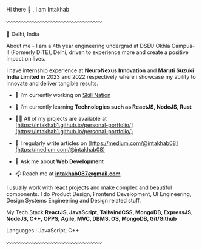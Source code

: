 Hi there 👋 , I am Intakhab

〰️〰️〰️〰️〰️〰️〰️〰️〰️〰️〰️〰️〰️〰️〰️〰️〰️〰️

📍 Delhi, India

About me -
I am a 4th year engineering undergrad at DSEU Okhla Campus-II (Formerly DITE), Delhi, driven to experience more and create a positive impact on lives. 

I have internship experience at **NeuroNexus Innovation** and **Maruti Suzuki India Limited** in 2023 and 2022 respectively where i showcase my ability to innovate and deliver tangible results.

- 🔭 I’m currently working on [Skill Nation](https://skillnation.vercel.app/)

- 🌱 I’m currently learning **Technologies such as ReactJS, NodeJS, Rust**

- 👨‍💻 All of my projects are available at [https://intakhab1.github.io/personal-portfolio/](https://intakhab1.github.io/personal-portfolio/)

- 📝 I regularly write articles on [https://medium.com/@intakhab08](https://medium.com/@intakhab08)

- 💬 Ask me about **Web Development**

- 📫 Reach me at **intakhab087@gmail.com**

I usually work with react projects and make complex and beautiful components.
I do Product Design, Frontend Development, UI Engineering, Design Systems Engineering and Design related stuff.

My Tech Stack **ReactJS, JavaScript, TailwindCSS, MongoDB, ExpressJS, NodeJS, C++, OPPS, Agile, MVC, DBMS, OS, MongoDB, Git/Github**

Languages : JavaScript, C++

〰️〰️〰️〰️〰️〰️〰️〰️〰️〰️〰️〰️〰️〰️〰️〰️〰️〰️
